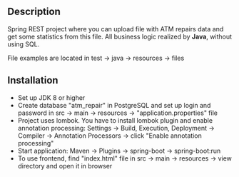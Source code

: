 ## Description
Spring REST project where you can upload file with ATM repairs data and get some statistics from this file. All business logic realized by **Java**, without using SQL.

File examples are located in test -> java -> resources -> files
## Installation
* Set up JDK 8 or higher
* Create database "atm_repair" in PostgreSQL and set up login and password in src -> main -> resources -> "application.properties" file
* Project uses lombok. You have to install lombok plugin and enable annotation processing: Settings -> Build, Execution, Deployment -> Compiler -> Annotation Processors -> click "Enable annotation processing"
* Start application: Maven -> Plugins -> spring-boot -> spring-boot:run
* To use frontend, find "index.html" file in src -> main -> resources -> view directory and open it in browser